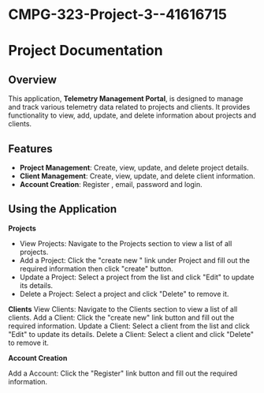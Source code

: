 # CMPG-323-Project-3--41616715
# Project Documentation

## Overview

This application, **Telemetry Management Portal**, is designed to manage and track various telemetry data related to projects and clients. It provides functionality to view, add, update, and delete information about projects and clients.

## Features

- **Project Management**: Create, view, update, and delete project details.
- **Client Management**: Create, view, update, and delete client information.
- **Account Creation**: Register , email, password and login.

## Using the Application

**Projects**

- View Projects: Navigate to the Projects section to view a list of all projects.
- Add a Project: Click the "create new " link under Project  and fill out the required information then click "create" button.
- Update a Project: Select a project from the list and click "Edit" to update its details.
- Delete a Project: Select a project and click "Delete" to remove it.

**Clients**
View Clients: Navigate to the Clients section to view a list of all clients.
Add a Client: Click the "create new" link button and fill out the required information.
Update a Client: Select a client from the list and click "Edit" to update its details.
Delete a Client: Select a client and click "Delete" to remove it.

**Account Creation**

  Add a Account: Click the "Register" link button and fill out the required information.


